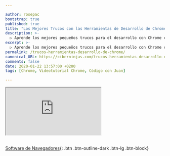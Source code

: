 ```yaml
---

author: rosepac
bootstrap: true
published: true
title: "Los Mejores Trucos con las Herramientas de Desarrollo de Chrome por Código con Juan"
description: >-
  ▷ Aprende los mejores pequeños trucos para el desarrollo con Chrome con sus elementos para desarrolladores
excerpt: >-
  ▷ Aprende los mejores pequeños trucos para el desarrollo con Chrome con sus elementos para desarrolladores
permalink: /trucos-herramientas-desarrollo-de-chrome/
canonical_URL: https://ciberninjas.com/trucos-herramientas-desarrollo-de-chrome/
comments: false
date: 2020-01-22 13:57:00 +0200
tags: [Chrome, Videotutorial Chrome, Código con Juan]

---
```


<div class="embed-responsive embed-responsive-16by9">
  <iframe class="embed-responsive-item" src="https://www.youtube-nocookie.com/embed/BXN8oO4r3Qc" allowfullscreen></iframe>
</div><br/>

[<i class="far fa-window-maximize"></i> Software de Navegadores](/cursos-tecnologia/#navegadores){: .btn .btn-outline-dark .btn-lg .btn-block}